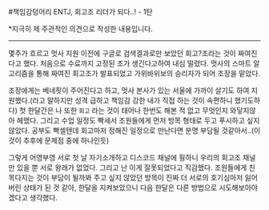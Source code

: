 #책임감덩어리 ENTJ, 회고조 리더가 되다..! - 1탄

\*지극히 제 주관적인 의견으로 작성한 내용입니다.

---

몇주가 흐르고 멋사 지원 이전에 구글로 검색결과로만 보았던 회고?조라는 것이 짜여진다고 했다. 처음으로 수료까지 고정된 조가 생긴다고하여 내심 떨렸다. 멋사의 스마트 알고리즘을 통해 짜여진 회고조가 발표되었고 가위바위보의 승리자가 되어 조장을 맡았다.

조장에게는 베네핏이 주어진다고 하고, 멋사 본사가 있는 서울에 가까이 살기도 하여 지원했다.(라고 말하지만 성격 급하고 책임감 강한 내가 직접 하는 것이 속편하니 했기도하다) 첫 한달간은 나 또한 `회고` 라는 것이 태어나 한번도 해본 적 없고 무엇인지 와닿지않아 헤맸다. 그리고 수업 일정도 빡세서 조원들에게 먼저 방목 형태로 두고 푸시하고 싶지않았다. 공부도 빡셀텐데 회고마저 정해진 일정으로 만난다면 분명 부담될 것같아서..(이것이 추후에 문제점 중에 하나인듯)

그렇게 어영부영 서로 첫 날 자기소개하고 디스코드 채널에 훵하니 우리의 회고조 채널만 있을 뿐 서로 왕래가 없었다. 그리고 난 이게 잘못되었다고 직감했다. 조원들에게 친목다지는 것이 부담이 될까봐 주고 싶지 않았던 방목이 진짜 더 서로의 호기심마저 잃어버린 상태가 된 것 같아, 한달을 지켜보았으니 다음 한달은 다른 방법으로 시도해보아야겠다고 생각했다.
